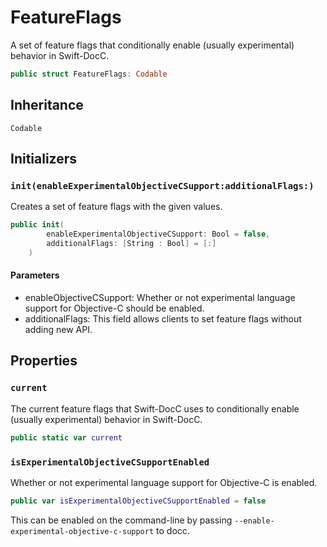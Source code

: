 # FeatureFlags

A set of feature flags that conditionally enable (usually experimental) behavior in Swift-DocC.

``` swift
public struct FeatureFlags: Codable 
```

## Inheritance

`Codable`

## Initializers

### `init(enableExperimentalObjectiveCSupport:additionalFlags:)`

Creates a set of feature flags with the given values.

``` swift
public init(
        enableExperimentalObjectiveCSupport: Bool = false,
        additionalFlags: [String : Bool] = [:]
    ) 
```

#### Parameters

  - enableObjectiveCSupport: Whether or not experimental language support for Objective-C should be enabled.
  - additionalFlags: This field allows clients to set feature flags without adding new API.

## Properties

### `current`

The current feature flags that Swift-DocC uses to conditionally enable
(usually experimental) behavior in Swift-DocC.

``` swift
public static var current 
```

### `isExperimentalObjectiveCSupportEnabled`

Whether or not experimental language support for Objective-C is enabled.

``` swift
public var isExperimentalObjectiveCSupportEnabled = false
```

This can be enabled on the command-line by passing `--enable-experimental-objective-c-support`
to docc.
